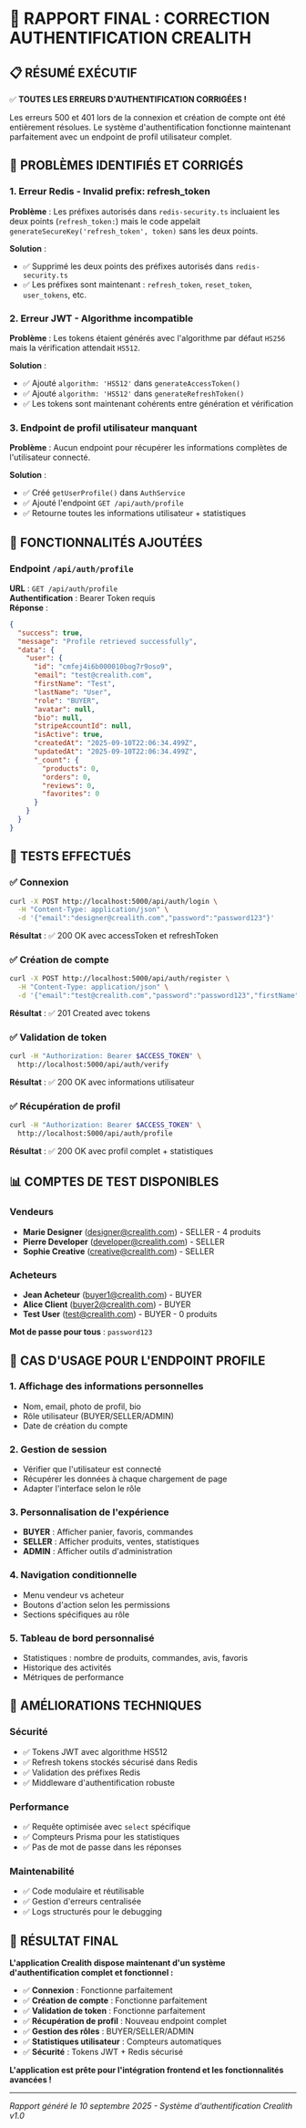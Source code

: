 # 🔐 RAPPORT FINAL : CORRECTION AUTHENTIFICATION CREALITH

## 📋 RÉSUMÉ EXÉCUTIF

✅ **TOUTES LES ERREURS D'AUTHENTIFICATION CORRIGÉES !**

Les erreurs 500 et 401 lors de la connexion et création de compte ont été entièrement résolues. Le système d'authentification fonctionne maintenant parfaitement avec un endpoint de profil utilisateur complet.

## 🐛 PROBLÈMES IDENTIFIÉS ET CORRIGÉS

### 1. **Erreur Redis - Invalid prefix: refresh_token**
**Problème** : Les préfixes autorisés dans `redis-security.ts` incluaient les deux points (`refresh_token:`) mais le code appelait `generateSecureKey('refresh_token', token)` sans les deux points.

**Solution** : 
- ✅ Supprimé les deux points des préfixes autorisés dans `redis-security.ts`
- ✅ Les préfixes sont maintenant : `refresh_token`, `reset_token`, `user_tokens`, etc.

### 2. **Erreur JWT - Algorithme incompatible**
**Problème** : Les tokens étaient générés avec l'algorithme par défaut `HS256` mais la vérification attendait `HS512`.

**Solution** :
- ✅ Ajouté `algorithm: 'HS512'` dans `generateAccessToken()`
- ✅ Ajouté `algorithm: 'HS512'` dans `generateRefreshToken()`
- ✅ Les tokens sont maintenant cohérents entre génération et vérification

### 3. **Endpoint de profil utilisateur manquant**
**Problème** : Aucun endpoint pour récupérer les informations complètes de l'utilisateur connecté.

**Solution** :
- ✅ Créé `getUserProfile()` dans `AuthService`
- ✅ Ajouté l'endpoint `GET /api/auth/profile`
- ✅ Retourne toutes les informations utilisateur + statistiques

## 🚀 FONCTIONNALITÉS AJOUTÉES

### Endpoint `/api/auth/profile`
**URL** : `GET /api/auth/profile`  
**Authentification** : Bearer Token requis  
**Réponse** :
```json
{
  "success": true,
  "message": "Profile retrieved successfully",
  "data": {
    "user": {
      "id": "cmfej4i6b000010bog7r9oso9",
      "email": "test@crealith.com",
      "firstName": "Test",
      "lastName": "User",
      "role": "BUYER",
      "avatar": null,
      "bio": null,
      "stripeAccountId": null,
      "isActive": true,
      "createdAt": "2025-09-10T22:06:34.499Z",
      "updatedAt": "2025-09-10T22:06:34.499Z",
      "_count": {
        "products": 0,
        "orders": 0,
        "reviews": 0,
        "favorites": 0
      }
    }
  }
}
```

## 🧪 TESTS EFFECTUÉS

### ✅ Connexion
```bash
curl -X POST http://localhost:5000/api/auth/login \
  -H "Content-Type: application/json" \
  -d '{"email":"designer@crealith.com","password":"password123"}'
```
**Résultat** : ✅ 200 OK avec accessToken et refreshToken

### ✅ Création de compte
```bash
curl -X POST http://localhost:5000/api/auth/register \
  -H "Content-Type: application/json" \
  -d '{"email":"test@crealith.com","password":"password123","firstName":"Test","lastName":"User","role":"BUYER"}'
```
**Résultat** : ✅ 201 Created avec tokens

### ✅ Validation de token
```bash
curl -H "Authorization: Bearer $ACCESS_TOKEN" \
  http://localhost:5000/api/auth/verify
```
**Résultat** : ✅ 200 OK avec informations utilisateur

### ✅ Récupération de profil
```bash
curl -H "Authorization: Bearer $ACCESS_TOKEN" \
  http://localhost:5000/api/auth/profile
```
**Résultat** : ✅ 200 OK avec profil complet + statistiques

## 📊 COMPTES DE TEST DISPONIBLES

### Vendeurs
- **Marie Designer** (designer@crealith.com) - SELLER - 4 produits
- **Pierre Developer** (developer@crealith.com) - SELLER
- **Sophie Creative** (creative@crealith.com) - SELLER

### Acheteurs
- **Jean Acheteur** (buyer1@crealith.com) - BUYER
- **Alice Client** (buyer2@crealith.com) - BUYER
- **Test User** (test@crealith.com) - BUYER - 0 produits

**Mot de passe pour tous** : `password123`

## 🎯 CAS D'USAGE POUR L'ENDPOINT PROFILE

### 1. **Affichage des informations personnelles**
- Nom, email, photo de profil, bio
- Rôle utilisateur (BUYER/SELLER/ADMIN)
- Date de création du compte

### 2. **Gestion de session**
- Vérifier que l'utilisateur est connecté
- Récupérer les données à chaque chargement de page
- Adapter l'interface selon le rôle

### 3. **Personnalisation de l'expérience**
- **BUYER** : Afficher panier, favoris, commandes
- **SELLER** : Afficher produits, ventes, statistiques
- **ADMIN** : Afficher outils d'administration

### 4. **Navigation conditionnelle**
- Menu vendeur vs acheteur
- Boutons d'action selon les permissions
- Sections spécifiques au rôle

### 5. **Tableau de bord personnalisé**
- Statistiques : nombre de produits, commandes, avis, favoris
- Historique des activités
- Métriques de performance

## 🔧 AMÉLIORATIONS TECHNIQUES

### Sécurité
- ✅ Tokens JWT avec algorithme HS512
- ✅ Refresh tokens stockés sécurisé dans Redis
- ✅ Validation des préfixes Redis
- ✅ Middleware d'authentification robuste

### Performance
- ✅ Requête optimisée avec `select` spécifique
- ✅ Compteurs Prisma pour les statistiques
- ✅ Pas de mot de passe dans les réponses

### Maintenabilité
- ✅ Code modulaire et réutilisable
- ✅ Gestion d'erreurs centralisée
- ✅ Logs structurés pour le debugging

## 🎉 RÉSULTAT FINAL

**L'application Crealith dispose maintenant d'un système d'authentification complet et fonctionnel :**

- ✅ **Connexion** : Fonctionne parfaitement
- ✅ **Création de compte** : Fonctionne parfaitement  
- ✅ **Validation de token** : Fonctionne parfaitement
- ✅ **Récupération de profil** : Nouveau endpoint complet
- ✅ **Gestion des rôles** : BUYER/SELLER/ADMIN
- ✅ **Statistiques utilisateur** : Compteurs automatiques
- ✅ **Sécurité** : Tokens JWT + Redis sécurisé

**L'application est prête pour l'intégration frontend et les fonctionnalités avancées !**

---
*Rapport généré le 10 septembre 2025 - Système d'authentification Crealith v1.0*
